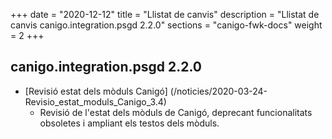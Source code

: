 +++
date        = "2020-12-12"
title       = "Llistat de canvis"
description = "Llistat de canvis canigo.integration.psgd 2.2.0"
sections    = "canigo-fwk-docs"
weight		= 2
+++

## canigo.integration.psgd 2.2.0

- [Revisió estat dels mòduls Canigó] (/noticies/2020-03-24-Revisio_estat_moduls_Canigo_3.4)
   - Revisió de l'estat dels mòduls de Canigó, deprecant funcionalitats obsoletes i ampliant els testos dels mòduls.